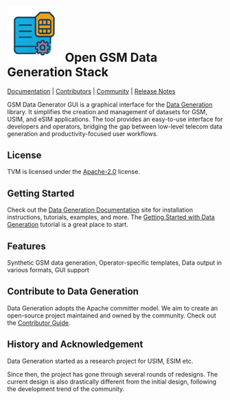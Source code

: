 <!--
  <table>
    <tr>
      <td><img src=https://raw.githubusercontent.com/hamzaqureshi5/gsm-data-generator-gui/ds0/src/resources/icon_without_text.png width="128"/></td>
      <td style="vertical-align: middle; padding-left: 12px;">
        <h1>GSM Data Generation Stack</h1>
      </td>
    </tr>
  </table>
</p>
!-->

<img src=https://raw.githubusercontent.com/hamzaqureshi5/gsm-data-generator-gui/ds0/src/resources/icon_without_text.png width=128/> Open GSM Data Generation Stack
==============================================
[Documentation]() |
[Contributors](CONTRIBUTORS.md) |
[Community]() |
[Release Notes](NEWS.md)

GSM Data Generator GUI is a graphical interface for the [Data Generation](https://github.com/open-etsi/gsm-data-generator) library. It simplifies the creation and management of datasets for GSM, USIM, and eSIM applications. The tool provides an easy-to-use interface for developers and operators, bridging the gap between low-level telecom data generation and productivity-focused user workflows.

License
-------
TVM is licensed under the [Apache-2.0](LICENSE) license.

Getting Started
---------------
Check out the [Data Generation Documentation]() site for installation instructions, tutorials, examples, and more.
The [Getting Started with Data Generation]() tutorial is a great
place to start.


Features
--------
Synthetic GSM data generation, Operator-specific templates, Data output in various formats, GUI support


Contribute to Data Generation
-----------------
Data Generation adopts the Apache committer model. We aim to create an open-source project maintained and owned by the community.
Check out the [Contributor Guide]().

History and Acknowledgement
---------------------------
Data Generation started as a research project for USIM, ESIM etc.
<!-- The first version of the project benefited a lot from the following projects:

- [Halide](https://github.com/halide/Halide): Part of TVM's TIR and arithmetic simplification module
 originates from Halide. We also learned and adapted some parts of the lowering pipeline from Halide.
- [Loopy](https://github.com/inducer/loopy): use of integer set analysis and its loop transformation primitives.
- [Theano](https://github.com/Theano/Theano): the design inspiration of symbolic scan operator for recurrence. -->

Since then, the project has gone through several rounds of redesigns.
The current design is also drastically different from the initial design, following the
development trend of the community.






































